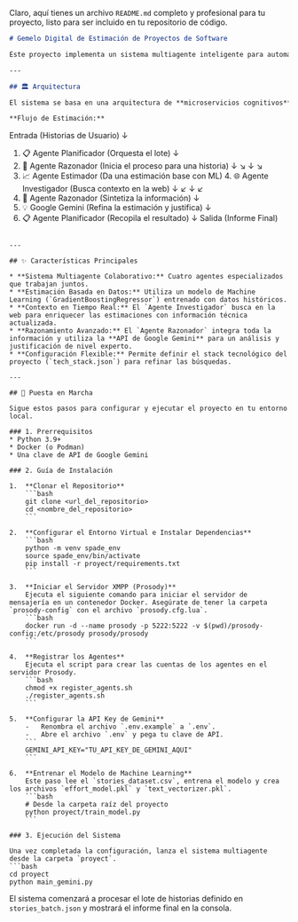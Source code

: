 Claro, aquí tienes un archivo `README.md` completo y profesional para tu proyecto, listo para ser incluido en tu repositorio de código.

```markdown:readme.md del Proyecto:README.md
# Gemelo Digital de Estimación de Proyectos de Software

Este proyecto implementa un sistema multiagente inteligente para automatizar la estimación de tareas de desarrollo de software. Utiliza una combinación de Machine Learning, un Agente Investigador web y un Modelo de Lenguaje Grande (LLM) para analizar historias de usuario y producir estimaciones refinadas de esfuerzo, tiempo y complejidad.

---

## 🏛️ Arquitectura

El sistema se basa en una arquitectura de **microservicios cognitivos** utilizando la plataforma de agentes **SPADE**. Cada agente es un especialista autónomo que colabora a través de un bus de mensajes asíncrono (XMPP).

**Flujo de Estimación:**
```

Entrada (Historias de Usuario)
↓

1.  📋 Agente Planificador (Orquesta el lote)
    ↓
2.  🧠 Agente Razonador (Inicia el proceso para una historia)
    ↓         ↘
    ↓           ↘
3.  📈 Agente Estimador (Da una estimación base con ML)      4. 🌐 Agente Investigador (Busca contexto en la web)
    ↓           ↙
    ↓         ↙
4.  🧠 Agente Razonador (Sintetiza la información)
    ↓
5.  💡 Google Gemini (Refina la estimación y justifica)
    ↓
6.  📋 Agente Planificador (Recopila el resultado)
    ↓
    Salida (Informe Final)

<!-- end list -->

````

---

## ✨ Características Principales

* **Sistema Multiagente Colaborativo:** Cuatro agentes especializados que trabajan juntos.
* **Estimación Basada en Datos:** Utiliza un modelo de Machine Learning (`GradientBoostingRegressor`) entrenado con datos históricos.
* **Contexto en Tiempo Real:** El `Agente Investigador` busca en la web para enriquecer las estimaciones con información técnica actualizada.
* **Razonamiento Avanzado:** El `Agente Razonador` integra toda la información y utiliza la **API de Google Gemini** para un análisis y justificación de nivel experto.
* **Configuración Flexible:** Permite definir el stack tecnológico del proyecto (`tech_stack.json`) para refinar las búsquedas.

---

## 🚀 Puesta en Marcha

Sigue estos pasos para configurar y ejecutar el proyecto en tu entorno local.

### 1. Prerrequisitos
* Python 3.9+
* Docker (o Podman)
* Una clave de API de Google Gemini

### 2. Guía de Instalación

1.  **Clonar el Repositorio**
    ```bash
    git clone <url_del_repositorio>
    cd <nombre_del_repositorio>
    ```

2.  **Configurar el Entorno Virtual e Instalar Dependencias**
    ```bash
    python -m venv spade_env
    source spade_env/bin/activate
    pip install -r proyect/requirements.txt
    ```

3.  **Iniciar el Servidor XMPP (Prosody)**
    Ejecuta el siguiente comando para iniciar el servidor de mensajería en un contenedor Docker. Asegúrate de tener la carpeta `prosody-config` con el archivo `prosody.cfg.lua`.
    ```bash
    docker run -d --name prosody -p 5222:5222 -v $(pwd)/prosody-config:/etc/prosody prosody/prosody
    ```

4.  **Registrar los Agentes**
    Ejecuta el script para crear las cuentas de los agentes en el servidor Prosody.
    ```bash
    chmod +x register_agents.sh
    ./register_agents.sh
    ```

5.  **Configurar la API Key de Gemini**
    -   Renombra el archivo `.env.example` a `.env`.
    -   Abre el archivo `.env` y pega tu clave de API.
    ```
    GEMINI_API_KEY="TU_API_KEY_DE_GEMINI_AQUI"
    ```

6.  **Entrenar el Modelo de Machine Learning**
    Este paso lee el `stories_dataset.csv`, entrena el modelo y crea los archivos `effort_model.pkl` y `text_vectorizer.pkl`.
    ```bash
    # Desde la carpeta raíz del proyecto
    python proyect/train_model.py 
    ```
    
### 3. Ejecución del Sistema

Una vez completada la configuración, lanza el sistema multiagente desde la carpeta `proyect`.
```bash
cd proyect
python main_gemini.py
````

El sistema comenzará a procesar el lote de historias definido en `stories_batch.json` y mostrará el informe final en la consola.

```
```